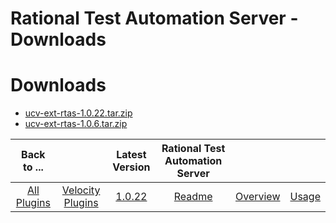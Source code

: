 
Rational Test Automation Server - Downloads
===========================================

# Downloads

- [ucv-ext-rtas-1.0.22.tar.zip](https://raw.githubusercontent.com/UrbanCode/IBM-UCV-PLUGINS/main/files/ucv-ext-rtas/ucv-ext-rtas-1.0.22.tar.zip)
- [ucv-ext-rtas-1.0.6.tar.zip](https://raw.githubusercontent.com/UrbanCode/IBM-UCV-PLUGINS/main/files/ucv-ext-rtas/ucv-ext-rtas-1.0.6.tar.zip)

|Back to ...||Latest Version|Rational Test Automation Server |||
| :---: | :---: | :---: | :---: | :---: | :---: |
|[All Plugins](../../index.md)|[Velocity Plugins](../README.md)|[1.0.22](https://raw.githubusercontent.com/UrbanCode/IBM-UCV-PLUGINS/main/files/ucv-ext-rtas/ucv-ext-rtas-1.0.22.tar.zip)|[Readme](README.md)|[Overview](overview.md)|[Usage](usage.md)|
